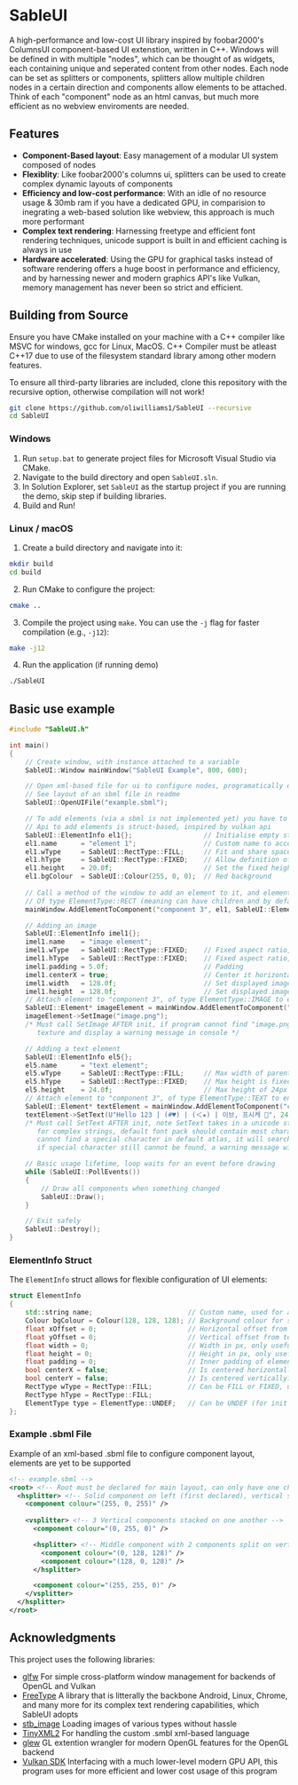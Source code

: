 ﻿# SableUI
A high-performance and low-cost UI library inspired by foobar2000's ColumnsUI 
component-based UI extenstion, written in C++. Windows will be defined in with 
multiple "nodes", which can be thought of as widgets, each containing unique
and seperated content from other nodes. Each node can be set as splitters or 
components, splitters allow multiple children nodes in a certain direction
and components allow elements to be attached. Think of each "component" node 
as an html canvas, but much more efficient as no webview enviroments are needed.

## Features
- **Component-Based layout**: Easy management of a modular UI system composed of nodes
- **Flexiblity**: Like foobar2000's columns ui, splitters can be used to create complex dynamic layouts of components
- **Efficiency and low-cost performance**: With an idle of no resource usage & 30mb ram if you have a dedicated GPU, 
  in comparision to inegrating a web-based solution like webview, this approach is much more performant
- **Complex text rendering**: Harnessing freetype and efficient font rendering techniques, unicode support
  is built in and efficient caching is always in use
- **Hardware accelerated**: Using the GPU for graphical tasks instead of software rendering
  offers a huge boost in performance and efficiency, and by harnessing newer and modern graphics
  API's like Vulkan, memory management has never been so strict and efficient.

## Building from Source
Ensure you have CMake installed on your machine with a C++ compiler like MSVC 
for windows, gcc for Linux, MacOS. C++ Compiler must be atleast C++17 due to use
of the filesystem standard library among other modern features.

To ensure all third-party libraries are included, clone this repository with 
the recursive option, otherwise compilation will not work!

```bash
git clone https://github.com/oliwilliams1/SableUI --recursive
cd SableUI
```

### Windows
1. Run ```setup.bat``` to generate project files for Microsoft Visual Studio via CMake.
2. Navigate to the build directory and open ```SableUI.sln```.
3. In Solution Explorer, set ```SableUI``` as the startup project if you are running the demo, skip step if building libraries.
4. Build and Run!

### Linux / macOS
1. Create a build directory and navigate into it:
```bash
mkdir build
cd build
```

2. Run CMake to configure the project:
```bash
cmake ..
```
3. Compile the project using ```make```. You can use the ```-j``` flag for faster compilation (e.g., ```-j12```):
```bash
make -j12
```
4. Run the application (if running demo)
```bash
./SableUI
```

## Basic use example
```cpp
#include "SableUI.h"

int main()
{
	// Create window, with instance attached to a variable
	SableUI::Window mainWindow("SableUI Example", 800, 600);

	// Open xml-based file for ui to configure nodes, programatically doc to be added later
	// See layout of an sbml file in readme
	SableUI::OpenUIFile("example.sbml");

	// To add elements (via a sbml is not implemented yet) you have to do programatically
	// Api to add elements is struct-based, inspired by vulkan api
	SableUI::ElementInfo el1{};                  // Initialise empty struct for filling in
	el1.name      = "element 1";                 // Custom name to acceess later, simmilar to js getElementByID method
	el1.wType     = SableUI::RectType::FILL;     // Fit and share space with other elements
	el1.hType     = SableUI::RectType::FIXED;    // Allow definition of height, cannot be resized automatically
	el1.height    = 20.0f;                       // Set the fixed height of this element
	el1.bgColour  = SableUI::Colour(255, 0, 0);  // Red background
	
	// Call a method of the window to add an element to it, and element is added to a componenent, defined by name
	// Of type ElementType::RECT (meaning can have children and by default, renders the background)
	mainWindow.AddElementToComponent("component 3", el1, SableUI::ElementType::RECT);

	// Adding an image
	SableUI::ElementInfo imel1{};
	imel1.name    = "image element";
	imel1.wType   = SableUI::RectType::FIXED;    // Fixed aspect ratio, image will not be stretched
	imel1.hType   = SableUI::RectType::FIXED;    // Fixed aspect ratio, image will not be stretched
	imel1.padding = 5.0f;                        // Padding
	imel1.centerX = true;                        // Center it horizontally in relation to parent
	imel1.width   = 128.0f;                      // Set displayed image width and height
	imel1.height  = 128.0f;                      // Set displayed image width and height
	// Attach element to "component 3", of type ElementType::IMAGE to enable image capabilities
	SableUI::Element* imageElement = mainWindow.AddElementToComponent("component 3", imel1, SableUI::ElementType::IMAGE);
	imageElement->SetImage("image.png");
	/* Must call SetImage AFTER init, if program cannot find "image.png", it will display a null 
	   texture and display a warning message in console */

	// Adding a text element
	SableUI::ElementInfo el5{};
	el5.name      = "text element";
	el5.wType     = SableUI::RectType::FILL;     // Max width of parent element
	el5.hType     = SableUI::RectType::FIXED;    // Max height is fixed
	el5.height    = 24.0f;                       // Max height of 24px
	// Attach element to "component 3", of type ElementType::TEXT to enable text capabilities
	SableUI::Element* textElement = mainWindow.AddElementToComponent("component 3", el5, SableUI::ElementType::TEXT);
	textElement->SetText(U"Hello 123 | (#♥) | (＜★) | 이브, 프시케 🎉", 24);
	/* Must call SetText AFTER init, note SetText takes in a unicode string not a normal string, this allows
	   for complex strings, default font pack should contain most characters. When rendering this text, if it 
	   cannot find a special character in default atlas, it will search the fonts/ directory for it, and cache it.
	   if special character still cannot be found, a warning message will display in console */

	// Basic usage lifetime, loop waits for an event before drawing
	while (SableUI::PollEvents())
	{
		// Draw all components when something changed
		SableUI::Draw();
	}

	// Exit safely
	SableUI::Destroy();
}
```

### ElementInfo Struct
The ```ElementInfo``` struct allows for flexible configuration of UI elements:
```cpp
struct ElementInfo
{
    std::string name;                        // Custom name, used for attaching, editing components without a saved reference
    Colour bgColour = Colour(128, 128, 128); // Background colour for solid rect elements
    float xOffset = 0;                       // Horizontal offset from left side
    float yOffset = 0;                       // Vertical offset from top
    float width = 0;                         // Width in px, only useful if wType == RectType::FIXED
    float height = 0;                        // Height in px, only useful if hType == RectType::FIXED
    float padding = 0;                       // Inner padding of elements, useful when adding children elements
    bool centerX = false;                    // Is centered horizontally?
    bool centerY = false;                    // Is centered vertically?
    RectType wType = RectType::FILL;         // Can be FILL or FIXED, use fill to enable automatic dynamic resizing, fixed for fixed-width elements
    RectType hType = RectType::FILL;
    ElementType type = ElementType::UNDEF;   // Can be UNDEF (for init error checks), RECT (for solid rectangle elements), IMAGE, or TEXT
};
```

### Example .sbml File
Example of an xml-based .sbml file to configure component layout, elements are yet to be supported
```xml
<!-- example.sbml -->
<root> <!-- Root must be declared for main layout, can only have one child -->
  <hsplitter> <!-- Solid component on left (first declared), vertical splitter with 3 components on right -->
    <component colour="(255, 0, 255)" />
    
    <vsplitter> <!-- 3 Vertical components stacked on one another -->
      <component colour="(0, 255, 0)" />

      <hsplitter> <!-- Middle component with 2 components split on vertical axis (one on right, one on left) -->
        <component colour="(0, 128, 128)" />
        <component colour="(128, 0, 128)" />
      </hsplitter>

      <component colour="(255, 255, 0)" />
    </vsplitter>
  </hsplitter>
</root>
```

## Acknowledgments

This project uses the following libraries:
- [glfw](https://github.com/glfw/glfw) For simple cross-platform window management for backends of OpenGL and Vulkan
- [FreeType](https://www.freetype.org) A library that is litterally the backbone Android, Linux, Chrome, and many more 
  for its complex text rendering capabilities, which SableUI adopts
- [stb_image](https://github.com/nothings/stb) Loading images of various types without hassle
- [TinyXML2](https://github.com/leethomason/tinyxml2) For handling the custom .smbl xml-based language
- [glew](https://github.com/nigels-com/glew) GL extention wrangler for modern OpenGL features for the OpenGL backend
- [Vulkan SDK](https://www.lunarg.com/vulkan-sdk/) Interfacing with a much lower-level modern GPU API, this program uses
  for more efficient and lower cost usage of this program